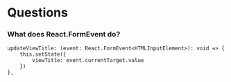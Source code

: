 # Questions

### What does React.FormEvent<HTMLInputElement> do?

```
updateViewTitle: (event: React.FormEvent<HTMLInputElement>): void => {
    this.setState({
        viewTitle: event.currentTarget.value
    })
},
```